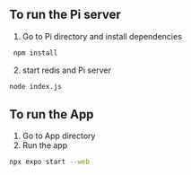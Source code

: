 ## To run the Pi server
1. Go to Pi directory and install dependencies
  ```bash
   npm install
   ```
2. start redis and Pi server
  ```bash
  node index.js
  ```

## To run the App
1. Go to App directory
2. Run the app
  ```bash
  npx expo start --web
  ```